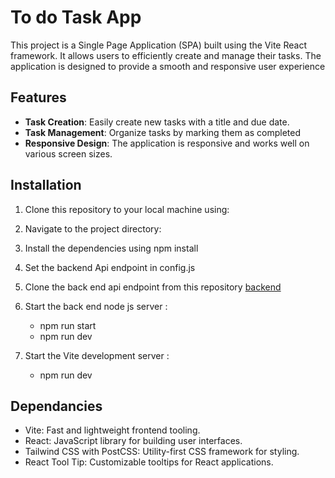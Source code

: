 #  To do Task App

This project is a Single Page Application (SPA) built using the Vite React framework. It allows users to efficiently create and manage their tasks. The application is designed to provide a smooth and responsive user experience

## Features

- **Task Creation**: Easily create new tasks with a title and due date.
- **Task Management**: Organize tasks by marking them as completed
- **Responsive Design**: The application is responsive and works well on various screen sizes.

## Installation

1. Clone this repository to your local machine using:

2. Navigate to the project directory:

3. Install the dependencies using  npm install

4. Set the backend Api endpoint in config.js 

5. Clone the back end api endpoint from this repository [backend](https://github.com/adithyan-sivaraman/FSD-Day38-backend)

6. Start the back end node js server : 
    - npm run start 
    - npm run dev  

7. Start the Vite development server :
    - npm run dev

## Dependancies

- Vite: Fast and lightweight frontend tooling.
- React: JavaScript library for building user interfaces.
- Tailwind CSS with PostCSS: Utility-first CSS framework for styling.
- React Tool Tip: Customizable tooltips for React applications.




